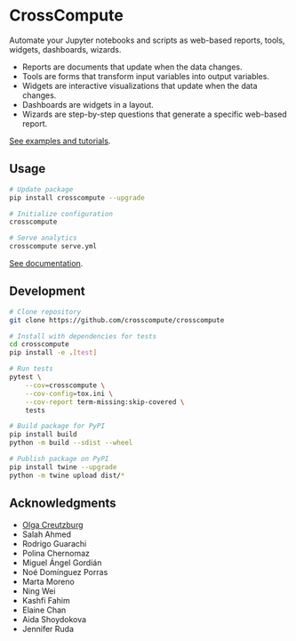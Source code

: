 # CrossCompute

Automate your Jupyter notebooks and scripts as web-based reports, tools, widgets, dashboards, wizards.

- Reports are documents that update when the data changes.
- Tools are forms that transform input variables into output variables.
- Widgets are interactive visualizations that update when the data changes.
- Dashboards are widgets in a layout.
- Wizards are step-by-step questions that generate a specific web-based report.

[See examples and tutorials](https://crosscompute.com).

## Usage

```bash
# Update package
pip install crosscompute --upgrade

# Initialize configuration
crosscompute

# Serve analytics
crosscompute serve.yml
```

[See documentation](https://github.com/crosscompute/crosscompute-docs).

## Development

```bash
# Clone repository
git clone https://github.com/crosscompute/crosscompute

# Install with dependencies for tests
cd crosscompute
pip install -e .[test]

# Run tests
pytest \
    --cov=crosscompute \
    --cov-config=tox.ini \
    --cov-report term-missing:skip-covered \
    tests

# Build package for PyPI
pip install build
python -m build --sdist --wheel

# Publish package on PyPI
pip install twine --upgrade
python -m twine upload dist/*
```

## Acknowledgments

- [Olga Creutzburg](https://www.linkedin.com/in/olga-creutzburg)
- Salah Ahmed
- Rodrigo Guarachi
- Polina Chernomaz
- Miguel Ángel Gordián
- Noé Domínguez Porras
- Marta Moreno
- Ning Wei
- Kashfi Fahim
- Elaine Chan
- Aida Shoydokova
- Jennifer Ruda
